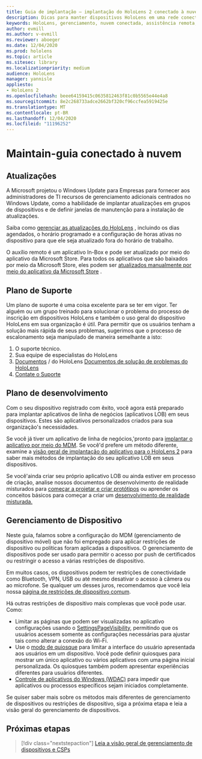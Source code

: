 ```yaml
---
title: Guia de implantação – implantação do HoloLens 2 conectado à nuvem em escala com assistência remota-manter
description: Dicas para manter dispositivos HoloLens em uma rede conectada na nuvem
keywords: HoloLens, gerenciamento, nuvem conectada, assistência remota, AAD, Azure AD, MDM, gerenciamento de dispositivo móvel
author: evmill
ms.author: v-evmill
ms.reviewer: aboeger
ms.date: 12/04/2020
ms.prod: hololens
ms.topic: article
ms.sitesec: library
ms.localizationpriority: medium
audience: HoloLens
manager: yannisle
appliesto:
- HoloLens 2
ms.openlocfilehash: beee64159415c0635812463f81c0b5565e44e4a8
ms.sourcegitcommit: 8e2c268733adce2662bf320cf96ccfea5919425e
ms.translationtype: MT
ms.contentlocale: pt-BR
ms.lasthandoff: 12/04/2020
ms.locfileid: "11196252"
---
```

# Maintain-guia conectado à nuvem

## Atualizações

A Microsoft projetou o Windows Update para Empresas para fornecer aos administradores de TI recursos de gerenciamento adicionais centrados no Windows Update, como a habilidade de implantar atualizações em grupos de dispositivos e de definir janelas de manutenção para a instalação de atualizações.

Saiba como [gerenciar as atualizações do HoloLens](https://docs.microsoft.com/hololens/hololens-updates) , incluindo os dias agendados, o horário programado e a configuração de horas ativas no dispositivo para que ele seja atualizado fora do horário de trabalho.

O auxílio remoto é um aplicativo In-Box e pode ser atualizado por meio do aplicativo da Microsoft Store. Para todos os aplicativos que são baixados por meio da Microsoft Store, eles podem ser [atualizados manualmente por meio do aplicativo da Microsoft Store](https://docs.microsoft.com/hololens/holographic-store-apps#update-apps) .

## Plano de Suporte

Um plano de suporte é uma coisa excelente para se ter em vigor. Ter alguém ou um grupo treinado para solucionar o problema do processo de inscrição em dispositivos HoloLens e também o uso geral do dispositivo HoloLens em sua organização é útil. Para permitir que os usuários tenham a solução mais rápida de seus problemas, sugerimos que o processo de escalonamento seja manipulado de maneira semelhante a isto:

1. O suporte técnico.
2. Sua equipe de especialistas do HoloLens
3. [Documentos](https://docs.microsoft.com/hololens/)  /  do HoloLens [Documentos de solução de problemas do HoloLens](https://docs.microsoft.com/hololens/hololens-troubleshooting)
4. [Contate o Suporte](https://support.serviceshub.microsoft.com/supportforbusiness/create?sapId=e9391227-fa6d-927b-0fff-f96288631b8f)

## Plano de desenvolvimento

Com o seu dispositivo registrado com êxito, você agora está preparado para implantar aplicativos de linha de negócios (aplicativos LOB) em seus dispositivos. Estes são aplicativos personalizados criados para sua organização&#39;s necessidades.

Se você já tiver um aplicativo de linha de negócios,&#39;pronto para [implantar o aplicativo por meio do MDM](https://docs.microsoft.com/hololens/app-deploy-intune). Se você&#39;d prefere um método diferente, examine a [visão geral de implantação do aplicativo para o HoloLens 2](https://docs.microsoft.com/hololens/app-deploy-overview) para saber mais métodos de implantação do seu aplicativo LOB em seus dispositivos.

Se você&#39;ainda criar seu próprio aplicativo LOB ou ainda estiver em processo de criação, analise nossos documentos de desenvolvimento de realidade misturados para [começar a projetar e criar protótipos](https://docs.microsoft.com/windows/mixed-reality/design/design) ou aprender os conceitos básicos para começar a criar um [desenvolvimento de realidade misturada.](https://docs.microsoft.com/windows/mixed-reality/discover/get-started-with-mr)

## Gerenciamento de Dispositivo 

Neste guia, falamos sobre a configuração do MDM (gerenciamento de dispositivo móvel) que não foi empregado para aplicar restrições de dispositivo ou políticas foram aplicadas a dispositivos. O gerenciamento de dispositivos pode ser usado para permitir o acesso por push de certificados ou restringir o acesso a várias restrições de dispositivo. 

Em muitos casos, os dispositivos podem ter restrições de conectividade como Bluetooth, VPN, USB ou até mesmo desativar o acesso à câmera ou ao microfone. Se qualquer um desses juros, recomendamos que você leia nossa [página de restrições de dispositivo comum](hololens-common-device-restrictions.md).

Há outras restrições de dispositivo mais complexas que você pode usar. Como:

- Limitar as páginas que podem ser visualizadas no aplicativo configurações usando o [SettingsPageVisibility](settings-uri-list.md), permitindo que os usuários acessem somente as configurações necessárias para ajustar tais como alterar a conexão do Wi-Fi.
- Use o [modo de quiosque](hololens-kiosk.md) para limitar a interface do usuário apresentada aos usuários em um dispositivo. Você pode definir quiosques para mostrar um único aplicativo ou vários aplicativos com uma página inicial personalizada. Os quiosques também podem apresentar experiências diferentes para usuários diferentes.  
- [Controle de aplicativos do Windows (WDAC)](windows-defender-application-control-wdac.md) para impedir que aplicativos ou processos específicos sejam iniciados completamente.

Se quiser saber mais sobre os métodos mais diferentes de gerenciamento de dispositivos ou restrições de dispositivo, siga a próxima etapa e leia a visão geral do gerenciamento de dispositivos.

## Próximas etapas

> [!div class="nextstepaction"]
> [Leia a visão geral de gerenciamento de dispositivos e CSPs](hololens-csp-policy-overview.md)